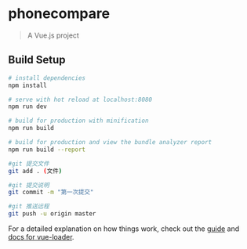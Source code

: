 # phonecompare

> A Vue.js project

## Build Setup

``` bash
# install dependencies
npm install

# serve with hot reload at localhost:8080
npm run dev

# build for production with minification
npm run build

# build for production and view the bundle analyzer report
npm run build --report

#git 提交文件
git add . (文件)

#git 提交说明
git commit -m "第一次提交"

#git 推送远程
git push -u origin master

```

For a detailed explanation on how things work, check out the [guide](http://vuejs-templates.github.io/webpack/) and [docs for vue-loader](http://vuejs.github.io/vue-loader).
